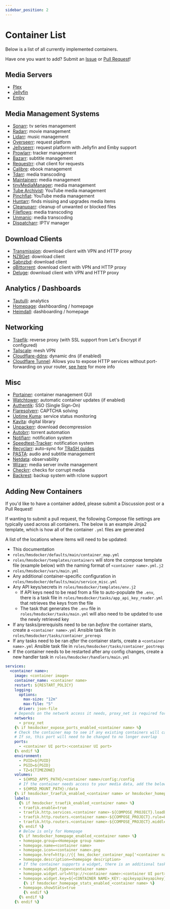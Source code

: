 ```yaml
---
sidebar_position: 2
---
```


# Container List

Below is a list of all currently implemented containers.

Have one you want to add? Submit an [Issue](https://github.com/ahembree/ansible-hms-docker/issues) or [Pull Request](https://github.com/ahembree/ansible-hms-docker/pulls)!

## Media Servers

- [Plex](https://docs.linuxserver.io/images/docker-plex/)
- [Jellyfin](https://docs.linuxserver.io/images/docker-jellyfin/)
- [Emby](https://docs.linuxserver.io/images/docker-emby/)

## Media Management Systems

- [Sonarr](https://github.com/Sonarr/Sonarr): tv series management
- [Radarr](https://github.com/Radarr/Radarr): movie management
- [Lidarr](https://github.com/Lidarr/Lidarr): music management
- [Overseerr](https://github.com/sct/overseerr): request platform
- [Jellyseerr](https://github.com/Fallenbagel/jellyseerr): request platform with Jellyfin and Emby support
- [Prowlarr](https://github.com/Prowlarr/Prowlarr): tracker management
- [Bazarr](https://github.com/morpheus65535/bazarr): subtitle management
- [Requestrr](https://github.com/thomst08/requestrr): chat client for requests
- [Calibre](https://github.com/linuxserver/docker-calibre): ebook management
- [Tdarr](https://github.com/HaveAGitGat/Tdarr): media transcoding
- [Maintainerr](https://github.com/jorenn92/Maintainerr): media management
- [tinyMediaManager](https://gitlab.com/tinyMediaManager/tinyMediaManager): media management
- [Tube Archivist](https://github.com/tubearchivist/tubearchivist): YouTube media management
- [Pinchflat](https://github.com/kieraneglin/pinchflat): YouTube media management
- [Huntarr](https://github.com/plexguide/Huntarr.io): finds missing and upgrades media items
- [Cleanuparr](https://github.com/Cleanuparr/Cleanuparr): cleanup of unwanted or blocked files
- [Fileflows](https://fileflows.com/): media transcoding
- [Unmanic](https://github.com/Unmanic/unmanic): media transcoding
- [Dispatcharr](https://github.com/Dispatcharr/Dispatcharr): IPTV manager

## Download Clients

- [Transmission](https://github.com/haugene/docker-transmission-openvpn): download client with VPN and HTTP proxy
- [NZBGet](https://docs.linuxserver.io/images/docker-nzbget/): download client
- [Sabnzbd](https://docs.linuxserver.io/images/docker-sabnzbd/): download client
- [qBittorrent](https://github.com/binhex/arch-qbittorrentvpn/): download client with VPN and HTTP proxy
- [Deluge](https://github.com/binhex/arch-delugevpn/): download client with VPN and HTTP proxy

## Analytics / Dashboards

- [Tautulli](https://github.com/Tautulli/Tautulli): analytics
- [Homepage](https://github.com/gethomepage/homepage): dashboarding / homepage
- [Heimdall](https://github.com/linuxserver/Heimdall): dashboarding / homepage

## Networking

- [Traefik](https://hub.docker.com/_/traefik): reverse proxy (with SSL support from Let's Encrypt if configured)
- [Tailscale](https://hub.docker.com/r/tailscale/tailscale): mesh VPN
- [Cloudflare-ddns](https://hub.docker.com/r/oznu/cloudflare-ddns/): dynamic dns (if enabled)
- [Cloudflare Tunnel](https://hub.docker.com/r/cloudflare/cloudflared): Allows you to expose HTTP services without port-forwarding on your router, [see here](https://www.cloudflare.com/products/tunnel/) for more info

## Misc

- [Portainer](https://hub.docker.com/r/portainer/portainer): container management GUI
- [Watchtower](https://github.com/containrrr/watchtower): automatic container updates (if enabled)
- [Authentik](https://github.com/goauthentik/authentik): SSO (Single Sign-On)
- [Flaresolverr](https://github.com/FlareSolverr/FlareSolverr): CAPTCHA solving
- [Uptime Kuma](https://github.com/louislam/uptime-kuma): service status monitoring
- [Kavita](https://hub.docker.com/r/kizaing/kavita): digital library
- [Unpackerr](https://github.com/Unpackerr/unpackerr): download decompression
- [Autobrr](https://github.com/autobrr/autobrr): torrent automation
- [Notifiarr](https://github.com/Notifiarr/notifiarr): notification system
- [Speedtest-Tracker](https://github.com/alexjustesen/speedtest-tracker): notification system
- [Recyclarr](https://github.com/recyclarr/recyclarr): auto-sync for [TRaSH guides](https://trash-guides.info/)
- [PASTA](https://github.com/cglatot/pasta): audio and subtitle management
- [Netdata](https://github.com/netdata/netdata): observability
- [Wizarr](https://github.com/wizarrrr/wizarr): media server invite management
- [Checkrr](https://github.com/aetaric/checkrr): checks for corrupt media
- [Backrest](https://github.com/garethgeorge/backrest): backup system with rclone support

## Adding New Containers

If you'd like to have a container added, please submit a Discussion post or a Pull Request!

If wanting to submit a pull request, the following Compose file settings are typically used across all containers. The below is an example Jinja2 template, which is how all of the container `.yml` files are generated

A list of the locations where items will need to be updated:

- This documentation
- `roles/hmsdocker/defaults/main/container_map.yml`
- `roles/hmsdocker/templates/containers` will store the compose template file (example below) with the naming format of `<container name>.yml.j2`
- `roles/hmsdocker/vars/main.yml`
- Any additional container-specific configuration in `roles/hmsdocker/defaults/main/service_misc.yml`
- Any API keys/secrets in `roles/hmsdocker/templates/env.j2`
  - If API keys need to be read from a file to auto-populate the `.env`, there is a task file in `roles/hmsdocker/tasks/app_api_key_reader.yml` that retrieves the keys from the file
  - The task that generates the `.env` file in `roles/hmsdocker/tasks/main.yml` will also need to be updated to use the newly retrieved key
- If any tasks/prerequisits need to be ran _before_ the container starts, create a `<container name>.yml` Ansible task file in `roles/hmsdocker/tasks/container_prereqs`
- If any tasks need to be ran _after_ the container starts, create a `<container name>.yml` Ansible task file in `roles/hmsdocker/tasks/container_postreqs`
- If the container needs to be restarted after any config changes, create a new handler task in `roles/hmsdocker/handlers/main.yml`

```yml
services:
  <container name>:
    image: <container image>
    container_name: <container name>
    restart: ${RESTART_POLICY}
    logging:
      options:
        max-size: "12m"
        max-file: "5"
      driver: json-file
    # Depends on the network access it needs, proxy_net is required for Traefik
    networks:
      - proxy_net
    {% if hmsdocker_expose_ports_enabled_<container name> %}
    # Check the container map to see if any existing containers will cause an overlap
    # If so, this port will need to be changed to no longer overlap
    ports:
      - <container UI port>:<container UI port>
    {% endif %}
    environment:
      - PUID=${PUID}
      - PGID=${PGID}
      - TZ=${TIMEZONE}
    volumes:
      - ${HMSD_APPS_PATH}/<container name>/config:/config
      # If the container needs access to your media data, add the below
      - ${HMSD_MOUNT_PATH}:/data
    {% if hmsdocker_traefik_enabled_<container name> or hmsdocker_homepage_enabled_<container name> %}
    labels:
      {% if hmsdocker_traefik_enabled_<container name> %}
      - traefik.enable=true
      - traefik.http.services.<container name>-${COMPOSE_PROJECT}.loadbalancer.server.port=<container UI port>
      - traefik.http.routers.<container name>-${COMPOSE_PROJECT}.rule=Host(`{{ hms_docker_container_map['<container name>']['proxy_host_rule'] | default('<container name>') }}.${HMSD_DOMAIN}`)
      - traefik.http.routers.<container name>-${COMPOSE_PROJECT}.middlewares={{ 'external' if hmsdocker_expose_public_enabled_<container name> else 'internal' }}-{{ 'secured' if traefik_security_hardening else 'ipallowlist' }}@file{{ ',authentik-proxy-${COMPOSE_PROJECT}-<container name>-midware@docker' if hmsdocker_authentik_enabled_<container name> }}
      {% endif %}
      # Below is only for Homepage
      {% if hmsdocker_homepage_enabled_<container name> %}
      - homepage.group=<Homepage group name>
      - homepage.name=<container name>
      - homepage.icon=<container name>.png
      - homepage.href=http://{{ hms_docker_container_map['<container name>']['proxy_host_rule'] | default('<container name>') }}.${HMSD_DOMAIN}
      - homepage.description=<homepage description>
      # If the container supports a widget, there is an additional task that runs to "slurp" the API key from a file automatically (if supported) in `tasks/app_api_key_reader.yml` that is then inserted into the `.env` file template
      - homepage.widget.type=<container name>
      - homepage.widget.url=http://<container name>:<container UI port>
      - homepage.widget.key=${<CONTAINER NAME>_KEY:-apikeyapikeyapikey}
        {% if hmsdocker_homepage_stats_enabled_<container name> %}
      - homepage.showStats=true
        {% endif %}
      {% endif %}
    {% endif %}
```
